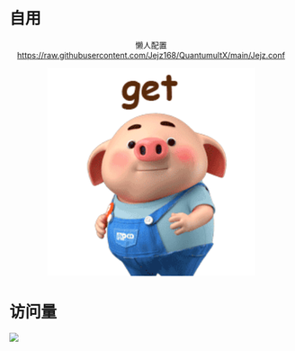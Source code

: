 # 自用
 <div align=center>

懒人配置
https://raw.githubusercontent.com/Jejz168/QuantumultX/main/Jejz.conf 
 </div>
 <div align=center>
<img src="https://raw.githubusercontent.com/Jejz168/Picture/main/1.gif" width="370" height="370">
</div>

# 访问量

![](http://profile-counter.glitch.me/Jejz168/count.svg)
